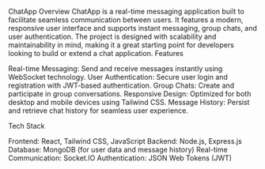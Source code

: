 ChatApp
Overview
ChatApp is a real-time messaging application built to facilitate seamless communication between users. It features a modern, responsive user interface and supports instant messaging, group chats, and user authentication. The project is designed with scalability and maintainability in mind, making it a great starting point for developers looking to build or extend a chat application.
Features

Real-time Messaging: Send and receive messages instantly using WebSocket technology.
User Authentication: Secure user login and registration with JWT-based authentication.
Group Chats: Create and participate in group conversations.
Responsive Design: Optimized for both desktop and mobile devices using Tailwind CSS.
Message History: Persist and retrieve chat history for seamless user experience.

Tech Stack

Frontend: React, Tailwind CSS, JavaScript
Backend: Node.js, Express.js
Database: MongoDB (for user data and message history)
Real-time Communication: Socket.IO
Authentication: JSON Web Tokens (JWT)

